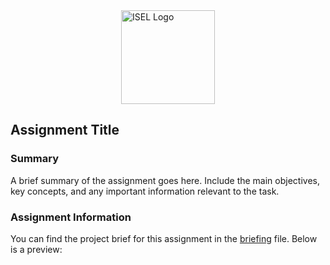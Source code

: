 <div style="display: flex; justify-content: center;align-items: center">
    <img src="https://www.isel.pt/sites/default/files/001_imagens_isel/Logotipos/logo_ISEL_principal_RGB_PNG.png"
         alt="ISEL Logo" style="width: 150px;">
</div>


## Assignment Title

### Summary
A brief summary of the assignment goes here. Include the main objectives, key concepts, and any important information relevant to the task.

### Assignment Information
You can find the project brief for this assignment in the [briefing](docs/assignment.pdf) file. Below is a preview:


